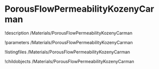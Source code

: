 <!-- MOOSE Documentation Stub: Remove this when content is added. -->

# PorousFlowPermeabilityKozenyCarman
!description /Materials/PorousFlowPermeabilityKozenyCarman

!parameters /Materials/PorousFlowPermeabilityKozenyCarman

!listingfiles /Materials/PorousFlowPermeabilityKozenyCarman

!childobjects /Materials/PorousFlowPermeabilityKozenyCarman
